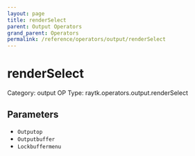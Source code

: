 ```yaml
---
layout: page
title: renderSelect
parent: Output Operators
grand_parent: Operators
permalink: /reference/operators/output/renderSelect
---
```


# renderSelect

Category: output
OP Type: raytk.operators.output.renderSelect



## Parameters

* `Outputop`
* `Outputbuffer`
* `Lockbuffermenu`